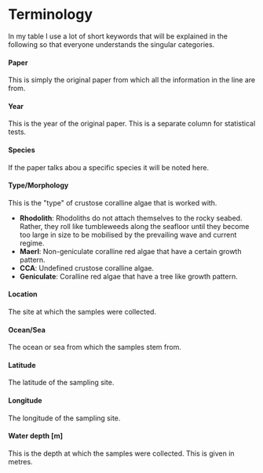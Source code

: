 # Terminology
In my table I use a lot of short keywords that will be explained in the following so that everyone understands the singular categories.

#### Paper
This is simply the original paper from which all the information in the line are from.
#### Year
This is the year of the original paper. This is a separate column for statistical tests.
#### Species
If the paper talks abou a specific species it will be noted here.
#### Type/Morphology
This is the "type" of crustose coralline algae that is worked with.
- **Rhodolith**: Rhodoliths do not attach themselves to the rocky seabed. Rather, they roll like tumbleweeds along the seafloor until they become too large in size to be mobilised by the prevailing wave and current regime.
- **Maerl**: Non-geniculate coralline red algae that have a certain growth pattern.
- **CCA**: Undefined crustose coralline algae.
- **Geniculate**: Coralline red algae that have a tree like growth pattern.
#### Location
The site at which the samples were collected.
#### Ocean/Sea
The ocean or sea from which the samples stem from.
#### Latitude
The latitude of the sampling site.
#### Longitude
The longitude of the sampling site.
#### Water depth [m]
This is the depth at which the samples were collected. This is given in metres.

